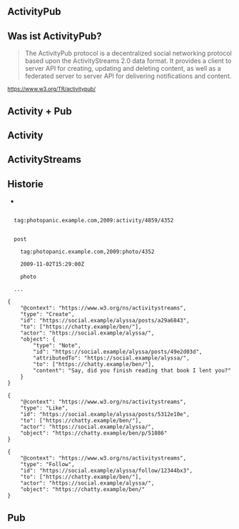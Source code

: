 <!-- Matthias Pfefferle -->
<section data-markdown>

# ActivityPub

</section>

<section data-markdown>

# Was ist ActivityPub?

</section>

<section data-markdown>

> The ActivityPub protocol is a decentralized social networking protocol based upon the ActivityStreams 2.0 data format. It provides a client to server API for creating, updating and deleting content, as well as a federated server to server API for delivering notifications and content.

<small>https://www.w3.org/TR/activitypub/</small>

</section>

<section data-markdown>

# Activity + Pub

</section>

<section data-markdown>

# Activity

</section>

<section data-markdown>

# ActivityStreams

</section>

<section data-markdown>

# Historie

*

</section>

<section data-markdown>

<pre><code><entry xmlns="http://www.w3.org/2005/Atom"
    xmlns:activity="http://activitystrea.ms/spec/1.0/">
  <id>tag:photopanic.example.com,2009:activity/4859/4352</id>
  <title>Geraldine posted a Photo on PhotoPanic</title>
  <link rel="alternate" type="text/html" href="http://example.com/..." />
  <activity:verb>post</activity:verb>
  <activity:object>
    <id>tag:photopanic.example.com,2009:photo/4352</id>
    <title>My Cat</title>
    <published>2009-11-02T15:29:00Z</published>
    <link rel="alternate" type="text/html" href="http://example.com/..." />
    <activity:object-type>photo</activity:object-type>
  </activity:object>
  <content type="html">...</content>
</entry></code></pre>

</section>

<section data-markdown>

<pre><code class="json">{
    "@context": "https://www.w3.org/ns/activitystreams",
    "type": "Create",
    "id": "https://social.example/alyssa/posts/a29a6843",
    "to": ["https://chatty.example/ben/"],
    "actor": "https://social.example/alyssa/",
    "object": {
        "type": "Note",
        "id": "https://social.example/alyssa/posts/49e2d03d",
        "attributedTo": "https://social.example/alyssa/",
        "to": ["https://chatty.example/ben/"],
        "content": "Say, did you finish reading that book I lent you?"
    }
}</code></pre>

</section>

<section data-markdown>

<pre><code class="json">{
    "@context": "https://www.w3.org/ns/activitystreams",
    "type": "Like",
    "id": "https://social.example/alyssa/posts/5312e10e",
    "to": ["https://chatty.example/ben/"],
    "actor": "https://social.example/alyssa/",
    "object": "https://chatty.example/ben/p/51086"
}</code></pre>

</section>

<section data-markdown>

<pre><code class="json">{
    "@context": "https://www.w3.org/ns/activitystreams",
    "type": "Follow",
    "id": "https://social.example/alyssa/follow/12344bx3",
    "to": ["https://chatty.example/ben/"],
    "actor": "https://social.example/alyssa/",
    "object": "https://chatty.example/ben/"
}</code></pre>

</section>

<section data-markdown>

# Pub

</section>